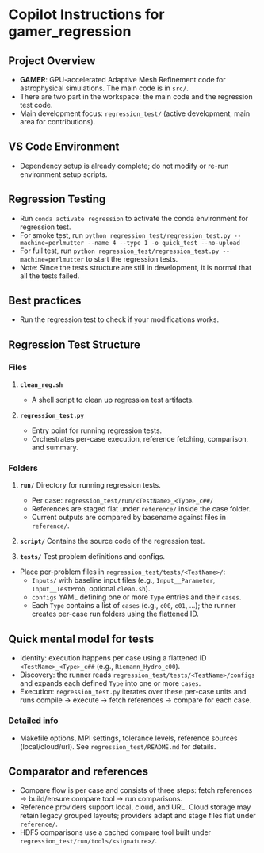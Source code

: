 # Copilot Instructions for gamer_regression

## Project Overview
- **GAMER**: GPU-accelerated Adaptive Mesh Refinement code for astrophysical simulations. The main code is in `src/`.
- There are two part in the workspace: the main code and the regression test code.
- Main development focus: `regression_test/` (active development, main area for contributions).

## VS Code Environment
- Dependency setup is already complete; do not modify or re-run environment setup scripts.

## Regression Testing
- Run `conda activate regression` to activate the conda environment for regression test.
- For smoke test, run `python regression_test/regression_test.py --machine=perlmutter --name 4 --type 1 -o quick_test --no-upload`
- For full test, run `python regression_test/regression_test.py --machine=perlmutter` to start the regression tests.
- Note: Since the tests structure are still in development, it is normal that all the tests failed.

## Best practices
- Run the regression test to check if your modifications works.

## Regression Test Structure

### Files
1. **`clean_reg.sh`**
   - A shell script to clean up regression test artifacts.

2. **`regression_test.py`**
   - Entry point for running regression tests.
   - Orchestrates per-case execution, reference fetching, comparison, and summary.

### Folders
1. **`run/`** Directory for running regression tests.
   - Per case: `regression_test/run/<TestName>_<Type>_c##/`
   - References are staged flat under `reference/` inside the case folder.
   - Current outputs are compared by basename against files in `reference/`.

2. **`script/`** Contains the source code of the regression test.

3. **`tests/`** Test problem definitions and configs.
- Place per-problem files in `regression_test/tests/<TestName>/`:
   - `Inputs/` with baseline input files (e.g., `Input__Parameter`, `Input__TestProb`, optional `clean.sh`).
   - `configs` YAML defining one or more `Type` entries and their `cases`.
   - Each `Type` contains a list of `cases` (e.g., `c00`, `c01`, …); the runner creates per-case run folders using the flattened ID.

## Quick mental model for tests
- Identity: execution happens per case using a flattened ID `<TestName>_<Type>_c##` (e.g., `Riemann_Hydro_c00`).
- Discovery: the runner reads `regression_test/tests/<TestName>/configs` and expands each defined `Type` into one or more `cases`.
- Execution: `regression_test.py` iterates over these per-case units and runs compile → execute → fetch references → compare for each case.

### Detailed info
- Makefile options, MPI settings, tolerance levels, reference sources (local/cloud/url). See `regression_test/README.md` for details.

## Comparator and references
- Compare flow is per case and consists of three steps: fetch references → build/ensure compare tool → run comparisons.
- Reference providers support local, cloud, and URL. Cloud storage may retain legacy grouped layouts; providers adapt and stage files flat under `reference/`.
- HDF5 comparisons use a cached compare tool built under `regression_test/run/tools/<signature>/`.
